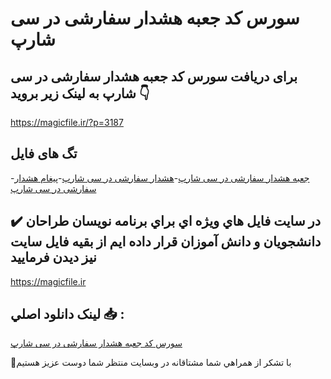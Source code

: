 # سورس کد جعبه هشدار سفارشی در سی شارپ

## برای دریافت سورس کد جعبه هشدار سفارشی در سی شارپ به لینک زیر بروید 👇

https://magicfile.ir/?p=3187

## تگ های فایل

-[جعبه هشدار سفارشی در سی شارپ](https://magicfile.ir/product/%d8%b3%d9%88%d8%b1%d8%b3-%d9%88-%da%a9%d8%af%d8%ac%d8%b9%d8%a8%d9%87-%d9%87%d8%b4%d8%af%d8%a7%d8%b1-%d8%b3%d9%81%d8%a7%d8%b1%d8%b4%db%8c-%d8%af%d8%b1-%d8%b3%db%8c-%d8%b4%d8%a7%d8%b1%d9%be/)-[هشدار سفارشی در سی شارپ](https://magicfile.ir/product/%d8%b3%d9%88%d8%b1%d8%b3-%d9%88-%da%a9%d8%af%d8%ac%d8%b9%d8%a8%d9%87-%d9%87%d8%b4%d8%af%d8%a7%d8%b1-%d8%b3%d9%81%d8%a7%d8%b1%d8%b4%db%8c-%d8%af%d8%b1-%d8%b3%db%8c-%d8%b4%d8%a7%d8%b1%d9%be/)-[پیغام هشدار سفارشی در سی شارپ](https://magicfile.ir/product/%d8%b3%d9%88%d8%b1%d8%b3-%d9%88-%da%a9%d8%af%d8%ac%d8%b9%d8%a8%d9%87-%d9%87%d8%b4%d8%af%d8%a7%d8%b1-%d8%b3%d9%81%d8%a7%d8%b1%d8%b4%db%8c-%d8%af%d8%b1-%d8%b3%db%8c-%d8%b4%d8%a7%d8%b1%d9%be/)

## ✔️ در سايت فايل هاي ويژه اي براي برنامه نويسان طراحان دانشجويان و دانش آموزان قرار داده ايم از بقيه فايل سايت نيز ديدن فرماييد

https://magicfile.ir


## لينک دانلود اصلي 📥 :

[سورس کد جعبه هشدار سفارشی در سی شارپ](https://magicfile.ir/product/%d8%b3%d9%88%d8%b1%d8%b3-%d9%88-%da%a9%d8%af%d8%ac%d8%b9%d8%a8%d9%87-%d9%87%d8%b4%d8%af%d8%a7%d8%b1-%d8%b3%d9%81%d8%a7%d8%b1%d8%b4%db%8c-%d8%af%d8%b1-%d8%b3%db%8c-%d8%b4%d8%a7%d8%b1%d9%be/) 


🙏با تشکر از همراهي شما مشتاقانه در وبسایت منتظر شما دوست عزیز هستیم

